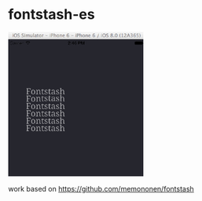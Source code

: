 fontstash-es
============

![00](images/fontstash.gif)

work based on https://github.com/memononen/fontstash

